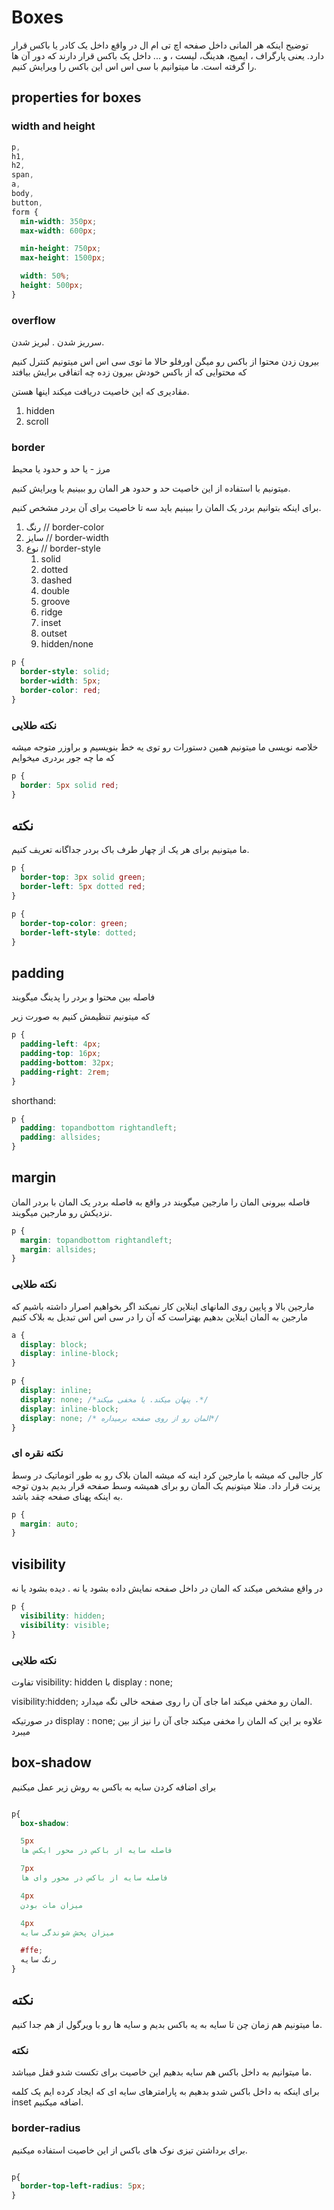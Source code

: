 # Boxes

توضیح اینکه هر المانی داخل صفحه اچ تی ام ال در واقع داخل یک کادر یا باکس قرار دارد.
یعنی پارگراف ، ایمیج، هدینگ، لیست ، و ...
داخل یک باکس قرار دارند که دور آن ها را گرفته است.
ما میتوانیم با سی اس اس این باکس را ویرایش کنیم.

## properties for boxes

### width and height

```css
p,
h1,
h2,
span,
a,
body,
button,
form {
  min-width: 350px;
  max-width: 600px;

  min-height: 750px;
  max-height: 1500px;

  width: 50%;
  height: 500px;
}
```

### overflow

سرریز شدن . لبریز شدن.

بیرون زدن محتوا از باکس رو میگن اورفلو
حالا ما توی سی اس اس میتونیم کنترل کنیم که محتوایی که از باکس خودش بیرون زده چه اتفاقی برایش بیافتد

مقادیری که این خاصیت دریافت میکند اینها هستن.

  <ol>
    <li>
      hidden
    </li>
    <li>
      scroll
    </li>
  </ol>

### border

مرز - یا حد و حدود یا محیط

میتونیم با استفاده از این خاصیت حد و حدود هر المان رو ببینیم یا ویرایش کنیم.

برای اینکه بتوانیم بردر یک المان را ببینیم باید سه تا خاصیت برای آن بردر مشخص کنیم.

1. رنگ // border-color
2. سایز // border-width
3. نوع // border-style
   1. solid
   2. dotted
   3. dashed
   4. double
   5. groove
   6. ridge
   7. inset
   8. outset
   9. hidden/none

```css
p {
  border-style: solid;
  border-width: 5px;
  border-color: red;
}
```

### نکته طلایی

خلاصه نویسی
ما میتونیم همین دستورات رو توی یه خط بنویسیم و براوزر متوجه میشه که ما چه جور بردری میخوایم

```css
p {
  border: 5px solid red;
}
```

## نکته

ما میتونیم برای هر یک از چهار طرف باک بردر جداگانه تعریف کنیم.

```css
p {
  border-top: 3px solid green;
  border-left: 5px dotted red;
}
```

```css
p {
  border-top-color: green;
  border-left-style: dotted;
}
```

## padding

فاصله بین محتوا و بردر را پدینگ میگویند

که میتونیم تنظیمش کنیم به صورت زیر

```css
p {
  padding-left: 4px;
  padding-top: 16px;
  padding-bottom: 32px;
  padding-right: 2rem;
}
```

shorthand:

```css
p {
  padding: topandbottom rightandleft;
  padding: allsides;
}
```

## margin

فاصله بیرونی المان را مارجین میگویند
در واقع به فاصله بردر یک المان با بردر المان نزدیکش رو مارجین میگویند.

```css
p {
  margin: topandbottom rightandleft;
  margin: allsides;
}
```

### نکته طلایی

مارجین بالا و پایین روی المانهای اینلاین کار نمیکند
اگر بخواهیم اصرار داشته باشیم که مارجین به المان اینلاین بدهیم بهتراست که آن را در سی اس اس تبدیل به بلاک کنیم

```css
a {
  display: block;
  display: inline-block;
}

p {
  display: inline;
  display: none; /*پنهان میکند. یا مخفی میکند .*/
  display: inline-block;
  display: none; /* المان رو از روی صفحه برمیداره*/
}
```

### نکته نقره ای

کار جالبی که میشه با مارجین کرد اینه که میشه المان بلاک رو به طور اتوماتیک در وسط پرنت قرار داد.
مثلا میتونیم یک المان رو برای همیشه وسط صفحه قرار بدیم بدون توجه به اینکه پهنای صفحه چقد باشد.

```css
p {
  margin: auto;
}
```

## visibility

در واقع مشخص میکند که المان در داخل صفحه نمایش داده بشود یا نه . دیده بشود یا نه

```css
p {
  visibility: hidden;
  visibility: visible;
}
```

### نكته طلایی

تفاوت visibility: hidden
با
display : none;

visibility:hidden;
المان رو مخفي ميكند اما جای آن را روی صفحه خالی نگه میدارد.

در صورتیکه
display : none;
علاوه بر اين كه المان را مخفی میکند جای آن را نیز از بین میبرد


## box-shadow

برای اضافه کردن سایه به باکس به روش زیر عمل میکنیم

```css

p{
  box-shadow: 

  5px
  فاصله سايه از باکس در محور ایکس ها

  7px
  فاصله سایه از باکس در محور وای ها 

  4px
  میزان مات بودن 

  4px 
  میزان پخش شوندگی سایه

  #ffe; 
  رنگ سایه
}

```

## نکته
ما ميتونيم هم زمان چن تا سایه به یه باکس بدیم 
و سایه ها رو با ویرگول از هم جدا کنیم.

### نکته 

ما میتوانیم به داخل باکس هم سایه بدهیم این خاصیت برای تکست شدو قفل میباشد.

برای اینکه به داخل باکس شدو بدهیم به پارامترهای سایه ای که ایجاد کرده ایم یک کلمه 
inset
اضافه میکنیم.




### border-radius

برای برداشتن تیزی نوک های باکس از این خاصیت استفاده میکنیم. 

```css

p{
  border-top-left-radius: 5px;
}

```